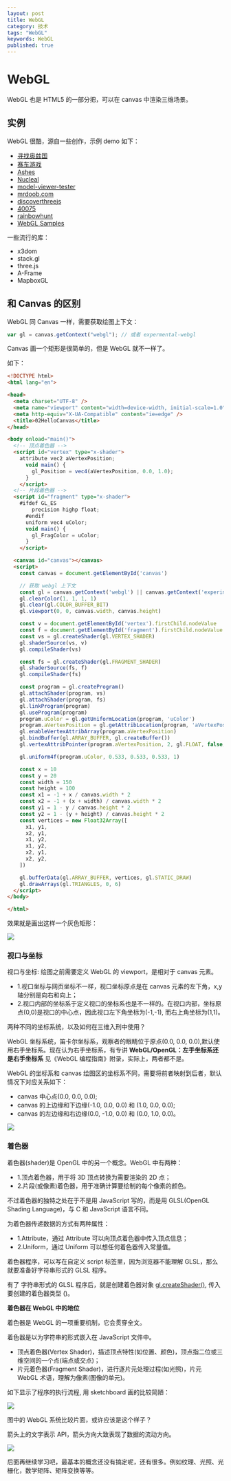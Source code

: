 ```yaml
---
layout: post
title: WebGL
category: 技术
tags: "WebGL"
keywords: WebGL
published: true
---
```


# WebGL

WebGL 也是 HTML5 的一部分把，可以在 canvas 中渲染三维场景。

## 实例

WebGL 很酷，源自一些创作，示例 demo 如下：

- [寻找奥兹国](http://www.findyourwaytooz.com/)
- [赛车游戏](http://triggerrally.com/)
- [Ashes](https://but0n.github.io/Ashes/)
- [Nucleal](http://nucleal.com/)
- [model-viewer-tester](https://model-viewer-tester.glitch.me/)
- [mrdoob.com](https://mrdoob.com/)
- [discoverthreejs](https://discoverthreejs.com/)
- [40075](https://40075.world/)
- [rainbowhunt](https://rainbowhunt.me/)
- [WebGL Samples](https://webglsamples.org/)

一些流行的库：

- x3dom
- stack.gl
- three.js
- A-Frame
- MapboxGL

## 和 Canvas 的区别

WebGL 同 Canvas 一样，需要获取绘图上下文：

```js
var gl = canvas.getContext("webgl"); // 或者 expermental-webgl
```

Canvas 画一个矩形是很简单的，但是 WebGL 就不一样了。

如下：

```html
<!DOCTYPE html>
<html lang="en">

<head>
  <meta charset="UTF-8" />
  <meta name="viewport" content="width=device-width, initial-scale=1.0" />
  <meta http-equiv="X-UA-Compatible" content="ie=edge" />
  <title>02HelloCanvas</title>
</head>

<body onload="main()">
  <!-- 顶点着色器 -->
  <script id="vertex" type="x-shader">
    attribute vec2 aVertexPosition;
      void main() {
        gl_Position = vec4(aVertexPosition, 0.0, 1.0);
      }
    </script>
  <!-- 片段着色器 -->
  <script id="fragment" type="x-shader">
    #ifdef GL_ES
        precision highp float;
      #endif
      uniform vec4 uColor;
      void main() {
        gl_FragColor = uColor;
      }
    </script>

  <canvas id="canvas"></canvas>
  <script>
    const canvas = document.getElementById('canvas')

    // 获取 webgl 上下文
    const gl = canvas.getContext('webgl') || canvas.getContext('experimental-webgl')
    gl.clearColor(1, 1, 1, 1)
    gl.clear(gl.COLOR_BUFFER_BIT)
    gl.viewport(0, 0, canvas.width, canvas.height)

    const v = document.getElementById('vertex').firstChild.nodeValue
    const f = document.getElementById('fragment').firstChild.nodeValue
    const vs = gl.createShader(gl.VERTEX_SHADER)
    gl.shaderSource(vs, v)
    gl.compileShader(vs)

    const fs = gl.createShader(gl.FRAGMENT_SHADER)
    gl.shaderSource(fs, f)
    gl.compileShader(fs)

    const program = gl.createProgram()
    gl.attachShader(program, vs)
    gl.attachShader(program, fs)
    gl.linkProgram(program)
    gl.useProgram(program)
    program.uColor = gl.getUniformLocation(program, 'uColor')
    program.aVertexPosition = gl.getAttribLocation(program, 'aVertexPosition')
    gl.enableVertexAttribArray(program.aVertexPosition)
    gl.bindBuffer(gl.ARRAY_BUFFER, gl.createBuffer())
    gl.vertexAttribPointer(program.aVertexPosition, 2, gl.FLOAT, false, 0, 0)

    gl.uniform4f(program.uColor, 0.533, 0.533, 0.533, 1)

    const x = 10
    const y = 20
    const width = 150
    const height = 100
    const x1 = -1 + x / canvas.width * 2
    const x2 = -1 + (x + width) / canvas.width * 2
    const y1 = 1 - y / canvas.height * 2
    const y2 = 1 - (y + height) / canvas.height * 2
    const vertices = new Float32Array([
      x1, y1,
      x2, y1,
      x1, y2,
      x1, y2,
      x2, y1,
      x2, y2,
    ])

    gl.bufferData(gl.ARRAY_BUFFER, vertices, gl.STATIC_DRAW)
    gl.drawArrays(gl.TRIANGLES, 0, 6)
  </script>
</body>

</html>
```

效果就是画出这样一个灰色矩形：

<img src="https://raw.githubusercontent.com/AlvinMi/2019-Pic/master/2019/20190423231702.png"/>

### 视口与坐标

视口与坐标: 绘图之前需要定义 WebGL 的 viewport，是相对于 canvas 元素。

- 1.视口坐标与网页坐标不一样，视口坐标原点是在 canvas 元素的左下角，x,y 轴分别是向右和向上；
- 2.视口内部的坐标系于定义视口的坐标系也是不一样的。在视口内部，坐标原点(0,0)是视口的中心点，因此视口左下角坐标为(-1,-1), 而右上角坐标为(1,1)。

两种不同的坐标系统，以及如何在三维入刑中使用？

WebGL 坐标系统，笛卡尔坐标系，观察者的眼睛位于原点(0.0, 0.0, 0.0),默认使用右手坐标系。现在认为右手坐标系，有专讲 **WebGL/OpenGL：左手坐标系还是右手坐标系** 见《WebGL 编程指南》附录，实际上，两者都不是。

WebGL 的坐标系和 canvas 绘图区的坐标系不同，需要将前者映射到后者，默认情况下对应关系如下：

- canvas 中心点(0.0, 0.0, 0.0);
- canvas 的上边缘和下边缘(-1.0, 0.0, 0.0) 和 (1.0, 0.0, 0.0);
- canvas 的左边缘和右边缘(0.0, -1.0, 0.0) 和 (0.0, 1.0, 0.0)。

<img src="https://raw.githubusercontent.com/AlvinMi/2019-Pic/master/2019/20190411225455.png"/>

### 着色器

着色器(shader)是 OpenGL 中的另一个概念。WebGL 中有两种：

- 1.顶点着色器，用于将 3D 顶点转换为需要渲染的 2D 点；
- 2.片段(或像素)着色器，用于准确计算要绘制的每个像素的颜色。

不过着色器的独特之处在于不是用 JavaScript 写的，而是用 GLSL(OpenGL Shading Language)，与 C 和 JavaScript 语言不同。

为着色器传递数据的方式有两种属性：

- 1.Attribute，通过 Attribute 可以向顶点着色器中传入顶点信息；
- 2.Uniform，通过 Uniform 可以想任何着色器传入常量值。

着色器程序，可以写在自定义 script 标签里，因为浏览器不能理解 GLSL，那么就要准备好字符串形式的 GLSL 程序。

有了 字符串形式的 GLSL 程序后，就是创建着色器对象 [gl.createShader()](https://developer.mozilla.org/en-US/docs/Web/API/WebGLRenderingContext/createShader), 传入要创建的着色器类型 ()。

**着色器在 WebGL 中的地位**

着色器是 WebGL 的一项重要机制，它会贯穿全文。

着色器是以为字符串的形式嵌入在 JavaScript 文件中。

- 顶点着色器(Vertex Shader)，描述顶点特性(如位置、颜色)，顶点指二位或三维空间的一个点(端点或交点)；
- 片元着色器(Fragment Shader)，进行逐片元处理过程(如光照)，片元 WebGL 术语，理解为像素(图像的单元)。

如下显示了程序的执行流程, 用 sketchboard 画的比较简陋：

<img src="https://raw.githubusercontent.com/AlvinMi/2019-Pic/master/2019/20190408033142.jpg"/>

图中的 WebGL 系统比较片面，或许应该是这个样子？

箭头上的文字表示 API，箭头方向大致表现了数据的流动方向。

<img src="https://raw.githubusercontent.com/AlvinMi/2019-Pic/master/2019/20190424002431.png"/>

后面再继续学习吧，最基本的概念还没有搞定呢，还有很多。例如纹理、光照、光栅化，数学矩阵、矩阵变换等等。
